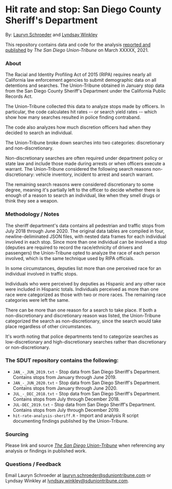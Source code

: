 # Hit rate and stop: San Diego County Sheriff's Department
By: [Lauryn Schroeder](https://www.sandiegouniontribune.com/sdut-lauryn-schroeder-staff.html) and [Lyndsay Winkley](https://www.sandiegouniontribune.com/sdut-lyndsay-winkley-staff.html)

This repository contains data and code for the analysis [reported and published](XXXXXX) by *The San Diego Union-Tribune* on March XXXXX, 2021.

### About

The Racial and Identity Profiling Act of 2015 (RIPA) requires nearly all California law enforcement agencies to submit demographic data on all
detentions and searches. The Union-Tribune obtained in January stop data from the San Diego County Sheriff's Department under the California Public Records Act.

The Union-Tribune collected this data to analyze stops made by officers. In particular, the code calculates hit rates -- or search yield rates -- which show how many searches resulted in police finding contraband.

The code also analyzes how much discretion officers had when they decided to search an individual. 

The Union-Tribune broke down searches into two categories: discretionary and non-discretionary. 

Non-discretionary searches are often required under department policy or state law and include those made during arrests or when officers execute a warrant. The Union-Tribune considered the following search reasons non-discretionary: vehicle inventory, incident to arrest and search warrant. 

The remaining search reasons were considered discretionary to some degree, meaning it's partially left to the officer to decide whether there is enough of a reason to search an individual, like when they smell drugs or think they see a weapon. 

### Methodology / Notes

The sheriff department's data contains all pedestrian and traffic stops from July 2018 through June 2020. The original data tables are compiled in four, newline-deliminated JSON files, with nested data frames for each individual involved in each stop. Since more than one individual can be involved a stop (deputies are required to record the race/ethnicity of drivers and passengers) the Union-Tribune opted to analyze the race of each person involved, which is the same technique used by RIPA officials.

In some circumstances, deputies list more than one perceived race for an individual involved in traffic stops. 

Individuals who were perceived by deputies as Hispanic and any other race were included in Hispanic totals. Individuals perceived as more than one race were categorized as those with two or more races. The remaining race categories were left the same.

There can be more than one reason for a search to take place. If both a non-discretionary and discretionary reason was listed, the Union-Tribune categorized the search as non-discretionary, since the search would take place regardless of other circumstances.

It's worth noting that police departments tend to categorize searches as low-discretionary and high-discretionary searches rather than discretionary or non-discretionary.

### The SDUT repository contains the following:

- `JAN_-_JUN_2019.txt` - Stop data from San Diego Sheriff's Department. Contains stops from January through June 2019.
- `JAN_-_JUN_2020.txt` - Stop data from San Diego Sheriff's Department. Contains stops from January through June 2020.
- `JUL_-_DEC_2018.txt` - Stop data from San Diego Sheriff's Department. Contains stops from July through December 2018.
- `JUL-DEC_2019.txt` - Stop data from San Diego Sheriff's Department. Contains stops from July through December 2019.
- `hit-rate-analysis-sheriff.R` - Import and analysis R script documenting findings published by the Union-Tribune.

### Sourcing
Please link and source [*The San Diego Union-Tribune*](https://www.sandiegouniontribune.com/) when referencing any analysis or findings in published work.

### Questions / Feedback

Email Lauryn Schroeder at [lauryn.schroeder@sduniontribune.com](mailto:lauryn.schroeder@sduniontribune.com) or Lyndsay Winkley at [lyndsay.winkley@sduniontribune.com](mailto:lyndsay.winkley@sduniontribune.com).

